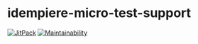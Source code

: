 # idempiere-micro-test-support

[![JitPack](https://jitpack.io/v/iDempiere-micro/idempiere-micro-test-support.svg)](https://jitpack.io/#iDempiere-micro/idempiere-micro-test-support)
[![Maintainability](https://api.codeclimate.com/v1/badges/b8895021f70952e778d1/maintainability)](https://codeclimate.com/github/iDempiere-micro/idempiere-micro-test-support/maintainability)
